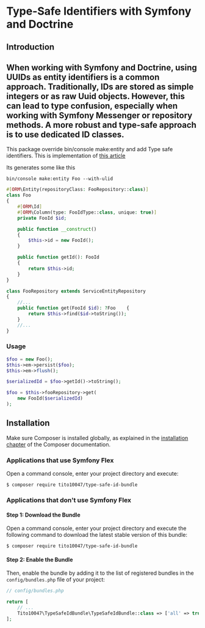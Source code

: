 # Type-Safe Identifiers with Symfony and Doctrine

## Introduction
When working with Symfony and Doctrine, using UUIDs as entity identifiers is a common approach. Traditionally, IDs are stored as simple integers or as raw Uuid objects.
However, this can lead to type confusion, especially when working with Symfony Messenger or repository methods. A more robust and type-safe approach is to use dedicated
ID classes.
---

This package override bin/console make:entity and add Type safe identifiers. This is implementation
of [this article](https://sensiolabs.com/blog/2025/type-safe-identifiers-symfony-doctrine)

Its generates some like this

```bin/console make:entity Foo --with-ulid```

```php
#[ORM\Entity(repositoryClass: FooRepository::class)]
class Foo
{
    #[ORM\Id]
    #[ORM\Column(type: FooIdType::class, unique: true)]
    private FooId $id;

	public function __construct()
    {
        $this->id = new FooId();
    }

    public function getId(): FooId
    {
        return $this->id;
    }
}
```

```php
class FooRepository extends ServiceEntityRepository
{
    //...
    public function get(FooId $id): ?Foo    {
        return $this->find($id->toString());
    }
    //...
}
```

### Usage

```php
$foo = new Foo();
$this->em->persist($foo);
$this->em->flush();

$serializedId = $foo->getId()->toString();

$foo = $this->fooRepository->get(
    new FooId($serializedId)
);
```

## Installation

Make sure Composer is installed globally, as explained in the
[installation chapter](https://getcomposer.org/doc/00-intro.md)
of the Composer documentation.

### Applications that use Symfony Flex

Open a command console, enter your project directory and execute:

```console
$ composer require tito10047/type-safe-id-bundle
```

### Applications that don't use Symfony Flex

#### Step 1: Download the Bundle

Open a command console, enter your project directory and execute the
following command to download the latest stable version of this bundle:

```console
$ composer require tito10047/type-safe-id-bundle
```

#### Step 2: Enable the Bundle

Then, enable the bundle by adding it to the list of registered bundles
in the `config/bundles.php` file of your project:

```php
// config/bundles.php

return [
    // ...
    Tito10047\TypeSafeIdBundle\TypeSafeIdBundle::class => ['all' => true],
];
```
